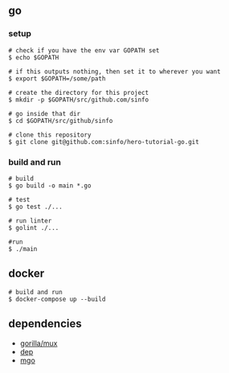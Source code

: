 ## go

### setup

```
# check if you have the env var GOPATH set
$ echo $GOPATH

# if this outputs nothing, then set it to wherever you want
$ export $GOPATH=/some/path

# create the directory for this project
$ mkdir -p $GOPATH/src/github.com/sinfo

# go inside that dir
$ cd $GOPATH/src/github/sinfo

# clone this repository
$ git clone git@github.com:sinfo/hero-tutorial-go.git
```

### build and run
```
# build
$ go build -o main *.go

# test
$ go test ./...

# run linter
$ golint ./...

#run
$ ./main
```

## docker

```
# build and run
$ docker-compose up --build
```

## dependencies

- [gorilla/mux](https://github.com/gorilla/mux)
- [dep](https://github.com/golang/dep)
- [mgo](https://godoc.org/github.com/globalsign/mgo)
